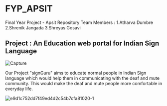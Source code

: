 # FYP_APSIT
Final Year Project - Apsit Repository 
Team Members :
1.Atharva Dumbre
2.Shrenik Jangada
3.Shreyas Gosavi

## Project : An Education web portal for Indian Sign Language

![Capture](https://user-images.githubusercontent.com/59522832/141238960-94e7eef9-7bcf-4432-af1a-25cb59e4227d.JPG)

Our Project "signGuru" aims to educate normal people in Indian Sign language which would help them in communicating with the deaf and mute community. This would make the deaf and mute people more comfortable in everyday life.

![e9d1c752dd7f49ed4d2c54b7cfa81020-1](https://user-images.githubusercontent.com/59522832/141240556-1b901f64-26ef-4e31-905b-a6feb9f0b4ef.jpg)

